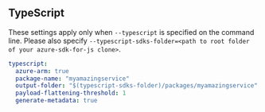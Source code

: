 ## TypeScript

These settings apply only when `--typescript` is specified on the command line.
Please also specify `--typescript-sdks-folder=<path to root folder of your azure-sdk-for-js clone>`.

```yaml $(typescript)
typescript:
  azure-arm: true
  package-name: "myamazingservice"
  output-folder: "$(typescript-sdks-folder)/packages/myamazingservice"
  payload-flattening-threshold: 1
  generate-metadata: true
```
